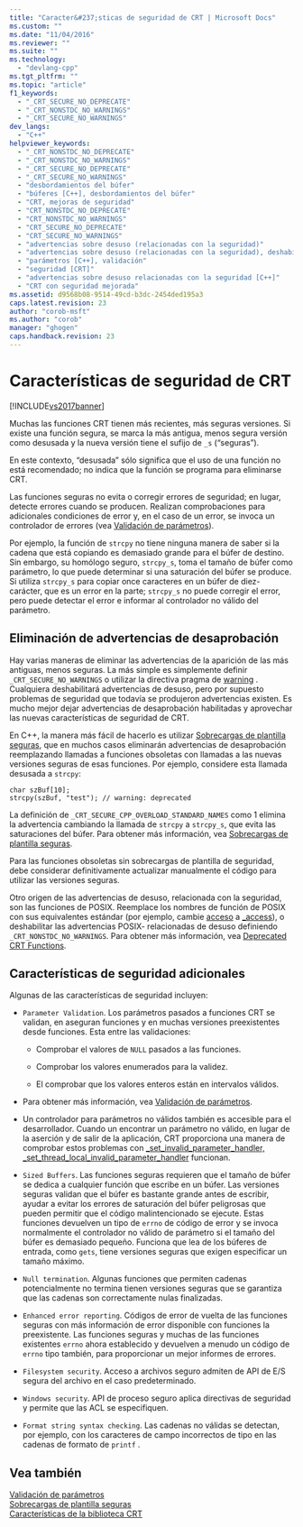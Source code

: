 ```yaml
---
title: "Caracter&#237;sticas de seguridad de CRT | Microsoft Docs"
ms.custom: ""
ms.date: "11/04/2016"
ms.reviewer: ""
ms.suite: ""
ms.technology: 
  - "devlang-cpp"
ms.tgt_pltfrm: ""
ms.topic: "article"
f1_keywords: 
  - "_CRT_SECURE_NO_DEPRECATE"
  - "_CRT_NONSTDC_NO_WARNINGS"
  - "_CRT_SECURE_NO_WARNINGS"
dev_langs: 
  - "C++"
helpviewer_keywords: 
  - "_CRT_NONSTDC_NO_DEPRECATE"
  - "_CRT_NONSTDC_NO_WARNINGS"
  - "_CRT_SECURE_NO_DEPRECATE"
  - "_CRT_SECURE_NO_WARNINGS"
  - "desbordamientos del búfer"
  - "búferes [C++], desbordamientos del búfer"
  - "CRT, mejoras de seguridad"
  - "CRT_NONSTDC_NO_DEPRECATE"
  - "CRT_NONSTDC_NO_WARNINGS"
  - "CRT_SECURE_NO_DEPRECATE"
  - "CRT_SECURE_NO_WARNINGS"
  - "advertencias sobre desuso (relacionadas con la seguridad)"
  - "advertencias sobre desuso (relacionadas con la seguridad), deshabilitar"
  - "parámetros [C++], validación"
  - "seguridad [CRT]"
  - "advertencias sobre desuso relacionadas con la seguridad [C++]"
  - "CRT con seguridad mejorada"
ms.assetid: d9568b08-9514-49cd-b3dc-2454ded195a3
caps.latest.revision: 23
author: "corob-msft"
ms.author: "corob"
manager: "ghogen"
caps.handback.revision: 23
---
```

# Caracter&#237;sticas de seguridad de CRT
[!INCLUDE[vs2017banner](../assembler/inline/includes/vs2017banner.md)]

Muchas las funciones CRT tienen más recientes, más seguras versiones.  Si existe una función segura, se marca la más antigua, menos segura versión como desusada y la nueva versión tiene el sufijo de `_s` \(“seguras”\).  
  
 En este contexto, “desusada” sólo significa que el uso de una función no está recomendado; no indica que la función se programa para eliminarse CRT.  
  
 Las funciones seguras no evita o corregir errores de seguridad; en lugar, detecte errores cuando se producen.  Realizan comprobaciones para adicionales condiciones de error y, en el caso de un error, se invoca un controlador de errores \(vea [Validación de parámetros](../c-runtime-library/parameter-validation.md)\).  
  
 Por ejemplo, la función de `strcpy` no tiene ninguna manera de saber si la cadena que está copiando es demasiado grande para el búfer de destino.  Sin embargo, su homólogo seguro, `strcpy_s`, toma el tamaño de búfer como parámetro, lo que puede determinar si una saturación del búfer se produce.  Si utiliza `strcpy_s` para copiar once caracteres en un búfer de diez\- carácter, que es un error en la parte; `strcpy_s` no puede corregir el error, pero puede detectar el error e informar al controlador no válido del parámetro.  
  
## Eliminación de advertencias de desaprobación  
 Hay varias maneras de eliminar las advertencias de la aparición de las más antiguas, menos seguras.  La más simple es simplemente definir `_CRT_SECURE_NO_WARNINGS` o utilizar la directiva pragma de [warning](../preprocessor/warning.md) .  Cualquiera deshabilitará advertencias de desuso, pero por supuesto problemas de seguridad que todavía se produjeron advertencias existen.  Es mucho mejor dejar advertencias de desaprobación habilitadas y aprovechar las nuevas características de seguridad de CRT.  
  
 En C\+\+, la manera más fácil de hacerlo es utilizar [Sobrecargas de plantilla seguras](../c-runtime-library/secure-template-overloads.md), que en muchos casos eliminarán advertencias de desaprobación reemplazando llamadas a funciones obsoletas con llamadas a las nuevas versiones seguras de esas funciones.  Por ejemplo, considere esta llamada desusada a `strcpy`:  
  
```  
char szBuf[10];   
strcpy(szBuf, "test"); // warning: deprecated   
```  
  
 La definición de `_CRT_SECURE_CPP_OVERLOAD_STANDARD_NAMES` como 1 elimina la advertencia cambiando la llamada de `strcpy` a `strcpy_s`, que evita las saturaciones del búfer.  Para obtener más información, vea [Sobrecargas de plantilla seguras](../c-runtime-library/secure-template-overloads.md).  
  
 Para las funciones obsoletas sin sobrecargas de plantilla de seguridad, debe considerar definitivamente actualizar manualmente el código para utilizar las versiones seguras.  
  
 Otro origen de las advertencias de desuso, relacionada con la seguridad, son las funciones de POSIX.  Reemplace los nombres de función de POSIX con sus equivalentes estándar \(por ejemplo, cambie [acceso](../c-runtime-library/reference/access-crt.md) a [\_access](../c-runtime-library/reference/access-waccess.md)\), o deshabilitar las advertencias POSIX\- relacionadas de desuso definiendo `_CRT_NONSTDC_NO_WARNINGS`.  Para obtener más información, vea [Deprecated CRT Functions](http://msdn.microsoft.com/es-es/7e259932-c6c8-4c1a-9637-639e591681a5).  
  
## Características de seguridad adicionales  
 Algunas de las características de seguridad incluyen:  
  
-   `Parameter Validation`.  Los parámetros pasados a funciones CRT se validan, en aseguran funciones y en muchas versiones preexistentes desde funciones.  Esta entre las validaciones:  
  
    -   Comprobar el valores de `NULL` pasados a las funciones.  
  
    -   Comprobar los valores enumerados para la validez.  
  
    -   El comprobar que los valores enteros están en intervalos válidos.  
  
-   Para obtener más información, vea [Validación de parámetros](../c-runtime-library/parameter-validation.md).  
  
-   Un controlador para parámetros no válidos también es accesible para el desarrollador.  Cuando un encontrar un parámetro no válido, en lugar de la aserción y de salir de la aplicación, CRT proporciona una manera de comprobar estos problemas con [\_set\_invalid\_parameter\_handler, \_set\_thread\_local\_invalid\_parameter\_handler](../c-runtime-library/reference/set-invalid-parameter-handler-set-thread-local-invalid-parameter-handler.md) funcionan.  
  
-   `Sized Buffers`.  Las funciones seguras requieren que el tamaño de búfer se dedica a cualquier función que escribe en un búfer.  Las versiones seguras validan que el búfer es bastante grande antes de escribir, ayudar a evitar los errores de saturación del búfer peligrosas que pueden permitir que el código malintencionado se ejecute.  Estas funciones devuelven un tipo de `errno` de código de error y se invoca normalmente el controlador no válido de parámetro si el tamaño del búfer es demasiado pequeño.  Funciona que lea de los búferes de entrada, como `gets`, tiene versiones seguras que exigen especificar un tamaño máximo.  
  
-   `Null termination`.  Algunas funciones que permiten cadenas potencialmente no termina tienen versiones seguras que se garantiza que las cadenas son correctamente nulas finalizadas.  
  
-   `Enhanced error reporting`.  Códigos de error de vuelta de las funciones seguras con más información de error disponible con funciones la preexistente.  Las funciones seguras y muchas de las funciones existentes `errno` ahora establecido y devuelven a menudo un código de `errno` tipo también, para proporcionar un mejor informes de errores.  
  
-   `Filesystem security`.  Acceso a archivos seguro admiten de API de E\/S segura del archivo en el caso predeterminado.  
  
-   `Windows security`.  API de proceso seguro aplica directivas de seguridad y permite que las ACL se especifiquen.  
  
-   `Format string syntax checking`.  Las cadenas no válidas se detectan, por ejemplo, con los caracteres de campo incorrectos de tipo en las cadenas de formato de `printf` .  
  
## Vea también  
 [Validación de parámetros](../c-runtime-library/parameter-validation.md)   
 [Sobrecargas de plantilla seguras](../c-runtime-library/secure-template-overloads.md)   
 [Características de la biblioteca CRT](../c-runtime-library/crt-library-features.md)